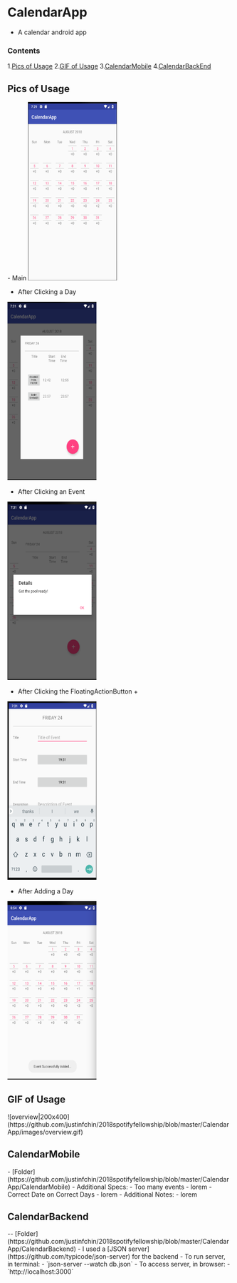 # CalendarApp
- A calendar android app 
### Contents
1.[Pics of Usage](#pics)
2.[GIF of Usage](#gif)
3.[CalendarMobile](#cm)
4.[CalendarBackEnd](#cb)

## Pics of Usage
<a name = "pics"/>
- Main
<img src="https://github.com/justinfchin/2018spotifyfellowship/blob/master/CalendarApp/images/main.png" width="200" height="400">

- After Clicking a Day
<img src="https://github.com/justinfchin/2018spotifyfellowship/blob/master/CalendarApp/images/day.png" width="200" height="400">

- After Clicking an Event
<img src="https://github.com/justinfchin/2018spotifyfellowship/blob/master/CalendarApp/images/event.png" width="200" height="400">

- After Clicking the FloatingActionButton +
<img src="https://github.com/justinfchin/2018spotifyfellowship/blob/master/CalendarApp/images/fab.png" width="200" height="400">

- After Adding a Day
<img src="https://github.com/justinfchin/2018spotifyfellowship/blob/master/CalendarApp/images/post.png" width="200" height="400">

## GIF of Usage
<a name = "gif" />
![overview|200x400](https://github.com/justinfchin/2018spotifyfellowship/blob/master/CalendarApp/images/overview.gif)

## CalendarMobile
<a name = "cm" />
- [Folder](https://github.com/justinfchin/2018spotifyfellowship/blob/master/CalendarApp/CalendarMobile)
- Additional Specs:
    - Too many events
        - lorem
    - Correct Date on Correct Days
        - lorem
- Additional Notes:
    - lorem

## CalendarBackend
<a name = "cb" />
-- [Folder](https://github.com/justinfchin/2018spotifyfellowship/blob/master/CalendarApp/CalendarBackend)
- I used a [JSON server](https://github.com/typicode/json-server) for the backend
- To run server, in terminal:
    - `json-server --watch db.json`
- To access server, in browser:
    - `http://localhost:3000`
